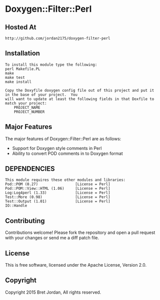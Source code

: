# Doxygen::Filter::Perl #

## Hosted At ##
    http://github.com/jordan2175/doxygen-filter-perl

## Installation ##
    To install this module type the following:
    perl Makefile.PL
    make
    make test
    make install

    Copy the Doxyfile doxygen config file out of this project and put it in the base of your project.  You 
    will want to update at least the following fields in that Doxfile to match your project:
        PROJECT_NAME
        PROJECT_NUMBER

## Major Features ##

The major features of Doxygen::Filter::Perl are as follows:
- Support for Doxygen style comments in Perl
- Ability to convert POD comments in to Doxygen format

## DEPENDENCIES ##

    This module requires these other modules and libraries:
    Pod::POM (0.27)                 [License = Perl]
    Pod::POM::View::HTML (1.06)     [License = Perl]
    Log:Log4perl (1.33)             [License = Perl]
    Test::More (0.98)               [License = Perl]
    Test::Output (1.01)             [License = Perl]
    IO::Handle

## Contributing ##

Contributions welcome! Please fork the repository and open a pull request with your changes or send me a diff patch file.

## License ##

This is free software, licensed under the Apache License, Version 2.0.

## Copyright ##

Copyright 2015 Bret Jordan, All rights reserved.

